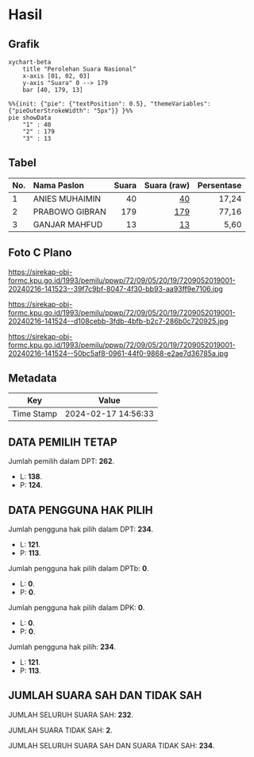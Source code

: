 # Hasil

## Grafik

```mermaid
xychart-beta
    title "Perolehan Suara Nasional"
    x-axis [01, 02, 03]
    y-axis "Suara" 0 --> 179
    bar [40, 179, 13]
```

```mermaid
%%{init: {"pie": {"textPosition": 0.5}, "themeVariables": {"pieOuterStrokeWidth": "5px"}} }%%
pie showData
    "1" : 40
    "2" : 179
    "3" : 13
```

## Tabel

| No. | Nama Paslon    | Suara | Suara (raw) | Persentase |
|:--- |:-------------- | -----:| -----------:| ----------:|
| 1   | ANIES MUHAIMIN | 40    | [40][p-1]   | 17,24      |
| 2   | PRABOWO GIBRAN | 179   | [179][p-2]  | 77,16      |
| 3   | GANJAR MAHFUD  | 13    | [13][p-3]   | 5,60       |


[p-1]: https://github.com/gigit-pemilu/pemilu-2024/blob/main/pilpres/hitung-suara/sub/72-sulawesi-tengah/sub/09-tojo-una-una/sub/05-ampana-kota/sub/2019-buntongi/sub/001-tps/sub/paslon-1.txt
[p-2]: https://github.com/gigit-pemilu/pemilu-2024/blob/main/pilpres/hitung-suara/sub/72-sulawesi-tengah/sub/09-tojo-una-una/sub/05-ampana-kota/sub/2019-buntongi/sub/001-tps/sub/paslon-2.txt
[p-3]: https://github.com/gigit-pemilu/pemilu-2024/blob/main/pilpres/hitung-suara/sub/72-sulawesi-tengah/sub/09-tojo-una-una/sub/05-ampana-kota/sub/2019-buntongi/sub/001-tps/sub/paslon-3.txt

## Foto C Plano

https://sirekap-obj-formc.kpu.go.id/1993/pemilu/ppwp/72/09/05/20/19/7209052019001-20240216-141523--39f7c9bf-8047-4f30-bb93-aa93ff9e7106.jpg

https://sirekap-obj-formc.kpu.go.id/1993/pemilu/ppwp/72/09/05/20/19/7209052019001-20240216-141524--d108cebb-3fdb-4bfb-b2c7-286b0c720925.jpg

https://sirekap-obj-formc.kpu.go.id/1993/pemilu/ppwp/72/09/05/20/19/7209052019001-20240216-141524--50bc5af8-0961-44f0-9868-e2ae7d36785a.jpg


## Metadata

| Key        | Value               |
| ---------- | ------------------- |
| Time Stamp | 2024-02-17 14:56:33 |


## DATA PEMILIH TETAP

Jumlah pemilih dalam DPT: **262**.
 * L: **138**.
 * P: **124**.

## DATA PENGGUNA HAK PILIH

Jumlah pengguna hak pilih dalam DPT: **234**.
 * L: **121**.
 * P: **113**.

Jumlah pengguna hak pilih dalam DPTb: **0**.
 * L: **0**.
 * P: **0**.

Jumlah pengguna hak pilih dalam DPK: **0**.
 * L: **0**.
 * P: **0**.

Jumlah pengguna hak pilih: **234**.
 * L: **121**.
 * P: **113**.

## JUMLAH SUARA SAH DAN TIDAK SAH

JUMLAH SELURUH SUARA SAH: **232**.

JUMLAH SUARA TIDAK SAH: **2**.

JUMLAH SELURUH SUARA SAH DAN SUARA TIDAK SAH: **234**.


